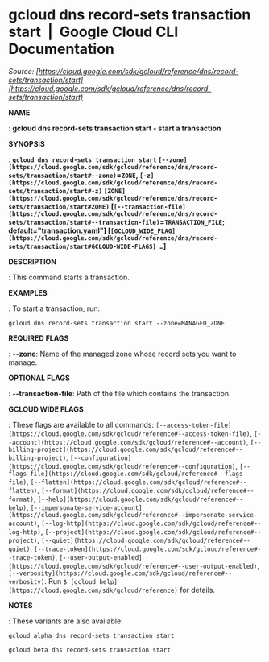 # gcloud dns record-sets transaction start  |  Google Cloud CLI Documentation

*Source: [https://cloud.google.com/sdk/gcloud/reference/dns/record-sets/transaction/start](https://cloud.google.com/sdk/gcloud/reference/dns/record-sets/transaction/start)*

**NAME**

: **gcloud dns record-sets transaction start - start a transaction**

**SYNOPSIS**

: **`gcloud dns record-sets transaction start` `[--zone](https://cloud.google.com/sdk/gcloud/reference/dns/record-sets/transaction/start#--zone)`=`ZONE`, `[-z](https://cloud.google.com/sdk/gcloud/reference/dns/record-sets/transaction/start#-z)` `[ZONE](https://cloud.google.com/sdk/gcloud/reference/dns/record-sets/transaction/start#ZONE)` [`[--transaction-file](https://cloud.google.com/sdk/gcloud/reference/dns/record-sets/transaction/start#--transaction-file)`=`TRANSACTION_FILE`; default="transaction.yaml"] [`[GCLOUD_WIDE_FLAG](https://cloud.google.com/sdk/gcloud/reference/dns/record-sets/transaction/start#GCLOUD-WIDE-FLAGS) …`]**

**DESCRIPTION**

: This command starts a transaction.

**EXAMPLES**

: To start a transaction, run:

```
gcloud dns record-sets transaction start --zone=MANAGED_ZONE
```

**REQUIRED FLAGS**

: **--zone**:
Name of the managed zone whose record sets you want to manage.

**OPTIONAL FLAGS**

: **--transaction-file**:
Path of the file which contains the transaction.

**GCLOUD WIDE FLAGS**

: These flags are available to all commands: `[--access-token-file](https://cloud.google.com/sdk/gcloud/reference#--access-token-file)`,
`[--account](https://cloud.google.com/sdk/gcloud/reference#--account)`, `[--billing-project](https://cloud.google.com/sdk/gcloud/reference#--billing-project)`,
`[--configuration](https://cloud.google.com/sdk/gcloud/reference#--configuration)`,
`[--flags-file](https://cloud.google.com/sdk/gcloud/reference#--flags-file)`,
`[--flatten](https://cloud.google.com/sdk/gcloud/reference#--flatten)`, `[--format](https://cloud.google.com/sdk/gcloud/reference#--format)`, `[--help](https://cloud.google.com/sdk/gcloud/reference#--help)`, `[--impersonate-service-account](https://cloud.google.com/sdk/gcloud/reference#--impersonate-service-account)`,
`[--log-http](https://cloud.google.com/sdk/gcloud/reference#--log-http)`,
`[--project](https://cloud.google.com/sdk/gcloud/reference#--project)`, `[--quiet](https://cloud.google.com/sdk/gcloud/reference#--quiet)`, `[--trace-token](https://cloud.google.com/sdk/gcloud/reference#--trace-token)`, `[--user-output-enabled](https://cloud.google.com/sdk/gcloud/reference#--user-output-enabled)`,
`[--verbosity](https://cloud.google.com/sdk/gcloud/reference#--verbosity)`.
Run `$ [gcloud help](https://cloud.google.com/sdk/gcloud/reference)` for details.

**NOTES**

: These variants are also available:

```
gcloud alpha dns record-sets transaction start
```

```
gcloud beta dns record-sets transaction start
```